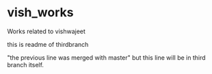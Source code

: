 # vish_works
Works related to vishwajeet

this is readme of thirdbranch

"the previous line was merged with master"
but this line will be in third branch itself.